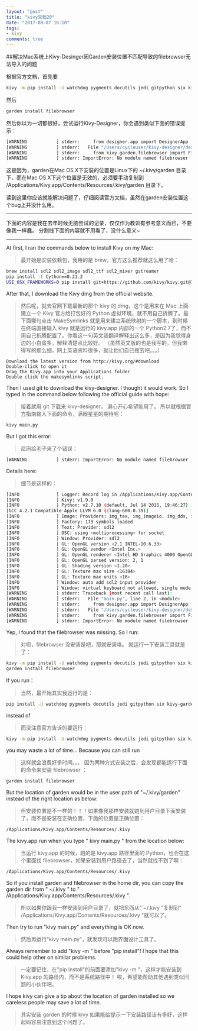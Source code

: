 ```yaml
---
layout: "post"
title: "kivy文档20"
date: "2017-08-07 16:10"
tags:
- kivy
comments: true
---
```


##解决Mac系统上Kivy-Desinger因Garden安装位置不匹配导致的filebrowser无法导入的问题


根据官方文档，首先要


```Bash
kivy -m pip install -U watchdog pygments docutils jedi gitpython six kivy-garden
```



然后
```Bash
garden install filebrowser
```


然后你以为一切都很好，尝试运行Kivy-Designer，你会遇到类似下面的错误提示：

```Bash
[WARNING           ] stderr:     from designer.app import DesignerApp
[WARNING           ] stderr:   File "/Users/cycleuser/kivy-designer/designer/app.py", line 27, in <module>
[WARNING           ] stderr:     from kivy.garden.filebrowser import FileBrowser
[WARNING           ] stderr: ImportError: No module named filebrowser
```



这是因为，garden在Mac OS X下安装的位置是Linux下的 ~/.kivy/garden 目录下，而在Mac OS X下这个位置是无效的，必须要手动复制到 /Applications/Kivy.app/Contents/Resources/.kivy/garden 目录下。

读到这里你应该就能解决问题了，仔细阅读官方文档，虽然在garden安装位置这个bug上并没什么用。





_____

下面的内容是我在去年时候无脑尝试的记录，仅仅作为教训有参考意义而已，不要像我一样蠢。
分割线下面的内容就不用看了，没什么意义~


_____

At first, I ran the commands below to install Kivy on my Mac:
>最开始是安装依赖包，我用的是 brew，官方这么推荐就这么用了哈：

```Bash
brew install sdl2 sdl2_image sdl2_ttf sdl2_mixer gstreamer
pip install -I Cython==0.21.2
USE_OSX_FRAMEWORKS=0 pip install git+https://github.com/kivy/kivy.git@1.9.0
```
After that, I download the Kivy dmg from the official website.
>然后呢，就去官网下载最新的那个 kivy 的 dmg，这个是用来在 Mac 上面建立一个 Kivy 官方给打包好的 Python 虚拟环境，就不用自己折腾了。最下面哪句点击 MakeSymlinks 就是用来建立系统映射的一个脚本，到时候在终端直接输入 kivy 就是运行的 kivy.app 内部的一个 Python2.7了，而不用自己折腾配置了。你看这一句英文我翻译解释出这么多，是因为我觉得身边的小白蛮多，解释清楚点比较好。
>（虽然英文版的也是我写的，但我懒得写的那么细，网上英语资料很多，就让他们自己搜去吧。。。）

```
Download the latest version from http://kivy.org/#download
Double-click to open it
Drag the Kivy.app into your Applications folder
Double click the makesymlinks script.
```

Then I used git to download the kivy-designer.
I thought it would work.
So I typed in the command below following the official guide with hope:
>接着就用 git 下载来 kivy-designer。
>满心开心希望能用了。
>所以就根据官方指南输入下面的命令，满眼星星的期待呢：

```Bash
kivy main.py
```
But I got this error:
>尼玛给老子来了个错误：

```Bash
[WARNING           ] stderr: ImportError: No module named filebrowser
```

Details here:
>细节是这样的：

```Bash
[INFO              ] Logger: Record log in /Applications/Kivy.app/Contents/Resources/.kivy/logs/kivy_15-12-29_18.txt
[INFO              ] Kivy: v1.9.0
[INFO              ] Python: v2.7.10 (default, Jul 14 2015, 19:46:27)
[GCC 4.2.1 Compatible Apple LLVM 6.0 (clang-600.0.39)]
[INFO              ] Image: Providers: img_tex, img_imageio, img_dds, img_gif, img_sdl2 (img_pil, img_ffpyplayer ignored)
[INFO              ] Factory: 173 symbols loaded
[INFO              ] Text: Provider: sdl2
[INFO              ] OSC: using <multiprocessing> for socket
[INFO              ] Window: Provider: sdl2
[INFO              ] GL: OpenGL version <2.1 INTEL-10.6.33>
[INFO              ] GL: OpenGL vendor <Intel Inc.>
[INFO              ] GL: OpenGL renderer <Intel HD Graphics 4000 OpenGL Engine>
[INFO              ] GL: OpenGL parsed version: 2, 1
[INFO              ] GL: Shading version <1.20>
[INFO              ] GL: Texture max size <16384>
[INFO              ] GL: Texture max units <16>
[INFO              ] Window: auto add sdl2 input provider
[INFO              ] Window: virtual keyboard not allowed, single mode, not docked
[WARNING           ] stderr: Traceback (most recent call last):
[WARNING           ] stderr:   File "main.py", line 2, in <module>
[WARNING           ] stderr:     from designer.app import DesignerApp
[WARNING           ] stderr:   File "/Users/cycleuser/kivy-designer/designer/app.py", line 27, in <module>
[WARNING           ] stderr:     from kivy.garden.filebrowser import FileBrowser
[WARNING           ] stderr: ImportError: No module named filebrowser
```



Yep, I found that the filebrowser was missing.
So I run:
>对呗，filebrowser 没安装是吧，那就安装咯。
>就运行一下安装工具就是了：


```Bash
kivy -m pip install -U watchdog pygments docutils jedi gitpython six kivy-garden
garden install filebrowser
```





If you run：
>当然，最开始其实我运行的是：

```Bash
pip install -U watchdog pygments docutils jedi gitpython six kivy-garden
```
instead of
>而没注意官方告诉的要运行：

```Bash
kivy -m pip install -U watchdog pygments docutils jedi gitpython six kivy-garden
```
you may waste a lot of time...
Because you can still run
>这样就会浪费好多时间。。。
>因为两种方式安装之后，会发现都能运行下面的命令来安装 filebrowser ：

```Bash
garden install filebrowser
```
But the location of garden would be in the user path of "~/.kivy/garden" instead of the right location as below:
>但安装位置是不一样的！！！如果像我那样安装就跑到用户目录下面安装了，而不是安装在正确位置，下面的位置是正确位置：

```Bash
/Applications/Kivy.app/Contents/Resources/.kivy
```

The kivy.app run when you type " kivy main.py " from the location below:
>当运行 kivy.app 的时候，跑的是 kivy.app 路径里面的 Python，也会在这个里面找 filebrowser，如果安装到用户路径去了，当然就找不到了啊：

```Bash
/Applications/Kivy.app/Contents/Resources/.kivy
```

So if you install garden and filebrowser in the home dir, you can copy the garden dir from " ~/.kivy " to " /Applications/Kivy.app/Contents/Resources/.kivy ".
>所以如果你跟我一样安装到用户目录了，就把东西从" ~/.kivy "复制到" /Applications/Kivy.app/Contents/Resources/.kivy "就可以了。

Then try to run "kivy main.py" and everything is OK now.
>然后再运行"kivy main.py"，就发现可以跑界面设计工具了。

Always remember to add "kivy -m " before "pip install"!
I hope that this could help other on similar problems.
>一定要记住，在"pip install"的前面要添加"kivy -m "，这样才能安装到 Kivy.app 的路径内，而不是系统路径中！
>唉，希望能帮助其他遇到类似问题的小伙伴吧。

I hope kivy can give a tip about the location of garden installed so we careless people may save a lot of time.
>其实安装 garden 的时候 kivy 如果能给提示一下安装路径该有多好，这样起码容易注意到这个问题了。
